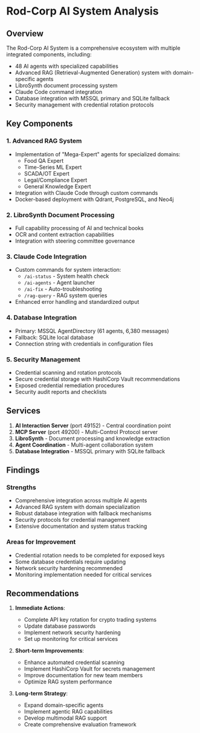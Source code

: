 # Rod-Corp AI System Analysis

## Overview

The Rod-Corp AI System is a comprehensive ecosystem with multiple integrated components, including:
- 48 AI agents with specialized capabilities
- Advanced RAG (Retrieval-Augmented Generation) system with domain-specific agents
- LibroSynth document processing system
- Claude Code command integration
- Database integration with MSSQL primary and SQLite fallback
- Security management with credential rotation protocols

## Key Components

### 1. Advanced RAG System
- Implementation of "Mega-Expert" agents for specialized domains:
  - Food QA Expert
  - Time-Series ML Expert
  - SCADA/OT Expert
  - Legal/Compliance Expert
  - General Knowledge Expert
- Integration with Claude Code through custom commands
- Docker-based deployment with Qdrant, PostgreSQL, and Neo4j

### 2. LibroSynth Document Processing
- Full capability processing of AI and technical books
- OCR and content extraction capabilities
- Integration with steering committee governance

### 3. Claude Code Integration
- Custom commands for system interaction:
  - `/ai-status` - System health check
  - `/ai-agents` - Agent launcher
  - `/ai-fix` - Auto-troubleshooting
  - `/rag-query` - RAG system queries
- Enhanced error handling and standardized output

### 4. Database Integration
- Primary: MSSQL AgentDirectory (61 agents, 6,380 messages)
- Fallback: SQLite local database
- Connection string with credentials in configuration files

### 5. Security Management
- Credential scanning and rotation protocols
- Secure credential storage with HashiCorp Vault recommendations
- Exposed credential remediation procedures
- Security audit reports and checklists

## Services

1. **AI Interaction Server** (port 49152) - Central coordination point
2. **MCP Server** (port 49200) - Multi-Control Protocol server
3. **LibroSynth** - Document processing and knowledge extraction
4. **Agent Coordination** - Multi-agent collaboration system
5. **Database Integration** - MSSQL primary with SQLite fallback

## Findings

### Strengths
- Comprehensive integration across multiple AI agents
- Advanced RAG system with domain specialization
- Robust database integration with fallback mechanisms
- Security protocols for credential management
- Extensive documentation and system status tracking

### Areas for Improvement
- Credential rotation needs to be completed for exposed keys
- Some database credentials require updating
- Network security hardening recommended
- Monitoring implementation needed for critical services

## Recommendations

1. **Immediate Actions**:
   - Complete API key rotation for crypto trading systems
   - Update database passwords
   - Implement network security hardening
   - Set up monitoring for critical services

2. **Short-term Improvements**:
   - Enhance automated credential scanning
   - Implement HashiCorp Vault for secrets management
   - Improve documentation for new team members
   - Optimize RAG system performance

3. **Long-term Strategy**:
   - Expand domain-specific agents
   - Implement agentic RAG capabilities
   - Develop multimodal RAG support
   - Create comprehensive evaluation framework